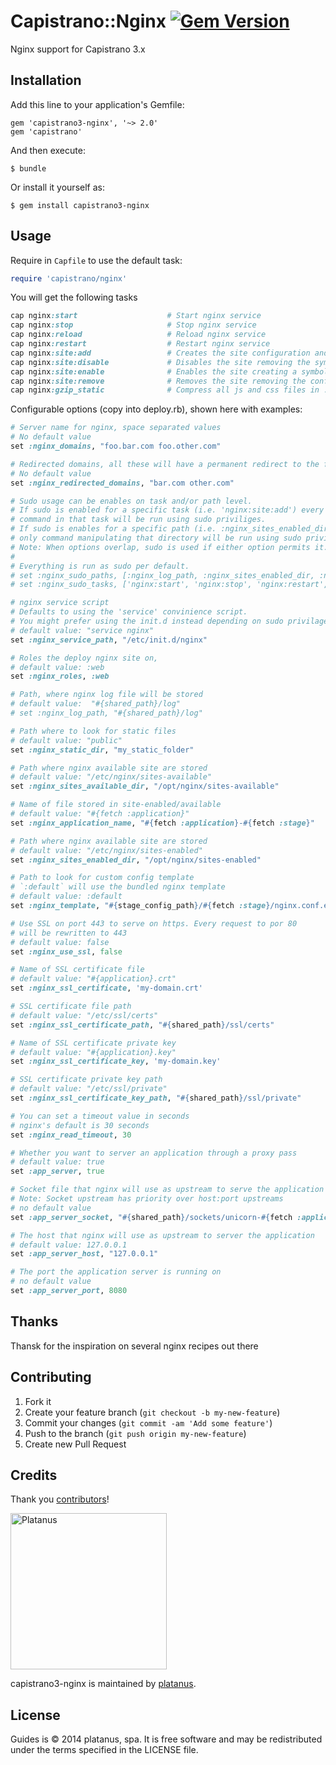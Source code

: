 # Capistrano::Nginx [![Gem Version](https://badge.fury.io/rb/capistrano3-nginx.svg)](http://badge.fury.io/rb/capistrano3-nginx)

Nginx support for Capistrano 3.x

## Installation

Add this line to your application's Gemfile:

    gem 'capistrano3-nginx', '~> 2.0'
    gem 'capistrano'

And then execute:

    $ bundle

Or install it yourself as:

    $ gem install capistrano3-nginx

## Usage

Require in `Capfile` to use the default task:

```ruby
require 'capistrano/nginx'
```

You will get the following tasks

```ruby
cap nginx:start                    # Start nginx service
cap nginx:stop                     # Stop nginx service
cap nginx:reload                   # Reload nginx service
cap nginx:restart                  # Restart nginx service
cap nginx:site:add                 # Creates the site configuration and upload it to the available folder
cap nginx:site:disable             # Disables the site removing the symbolic link located in the enabled folder
cap nginx:site:enable              # Enables the site creating a symbolic link into the enabled folder
cap nginx:site:remove              # Removes the site removing the configuration file from the available folder
cap nginx:gzip_static              # Compress all js and css files in :nginx_static_dir with gzip
```

Configurable options (copy into deploy.rb), shown here with examples:

```ruby
# Server name for nginx, space separated values
# No default value
set :nginx_domains, "foo.bar.com foo.other.com"

# Redirected domains, all these will have a permanent redirect to the first of :nginx_domains
# No default value
set :nginx_redirected_domains, "bar.com other.com"

# Sudo usage can be enables on task and/or path level.
# If sudo is enabled for a specific task (i.e. 'nginx:site:add') every
# command in that task will be run using sudo priviliges.
# If sudo is enables for a specific path (i.e. :nginx_sites_enabled_dir)
# only command manipulating that directory will be run using sudo privileges.
# Note: When options overlap, sudo is used if either option permits it.
#
# Everything is run as sudo per default.
# set :nginx_sudo_paths, [:nginx_log_path, :nginx_sites_enabled_dir, :nginx_sites_available_dir]
# set :nginx_sudo_tasks, ['nginx:start', 'nginx:stop', 'nginx:restart', 'nginx:reload', 'nginx:configtest', 'nginx:site:add', 'nginx:site:disable', 'nginx:site:enable', 'nginx:site:remove' ]

# nginx service script
# Defaults to using the 'service' convinience script.
# You might prefer using the init.d instead depending on sudo privilages.
# default value: "service nginx"
set :nginx_service_path, "/etc/init.d/nginx"

# Roles the deploy nginx site on,
# default value: :web
set :nginx_roles, :web

# Path, where nginx log file will be stored
# default value:  "#{shared_path}/log"
# set :nginx_log_path, "#{shared_path}/log"

# Path where to look for static files
# default value: "public"
set :nginx_static_dir, "my_static_folder"

# Path where nginx available site are stored
# default value: "/etc/nginx/sites-available"
set :nginx_sites_available_dir, "/opt/nginx/sites-available"

# Name of file stored in site-enabled/available
# default value: "#{fetch :application}"
set :nginx_application_name, "#{fetch :application}-#{fetch :stage}"

# Path where nginx available site are stored
# default value: "/etc/nginx/sites-enabled"
set :nginx_sites_enabled_dir, "/opt/nginx/sites-enabled"

# Path to look for custom config template
# `:default` will use the bundled nginx template
# default value: :default
set :nginx_template, "#{stage_config_path}/#{fetch :stage}/nginx.conf.erb"

# Use SSL on port 443 to serve on https. Every request to por 80
# will be rewritten to 443
# default value: false
set :nginx_use_ssl, false

# Name of SSL certificate file
# default value: "#{application}.crt"
set :nginx_ssl_certificate, 'my-domain.crt'

# SSL certificate file path
# default value: "/etc/ssl/certs"
set :nginx_ssl_certificate_path, "#{shared_path}/ssl/certs"

# Name of SSL certificate private key
# default value: "#{application}.key"
set :nginx_ssl_certificate_key, 'my-domain.key'

# SSL certificate private key path
# default value: "/etc/ssl/private"
set :nginx_ssl_certificate_key_path, "#{shared_path}/ssl/private"

# You can set a timeout value in seconds
# nginx's default is 30 seconds
set :nginx_read_timeout, 30

# Whether you want to server an application through a proxy pass
# default value: true
set :app_server, true

# Socket file that nginx will use as upstream to serve the application
# Note: Socket upstream has priority over host:port upstreams
# no default value
set :app_server_socket, "#{shared_path}/sockets/unicorn-#{fetch :application}.sock"

# The host that nginx will use as upstream to server the application
# default value: 127.0.0.1
set :app_server_host, "127.0.0.1"

# The port the application server is running on
# no default value
set :app_server_port, 8080
```

## Thanks
Thansk for the inspiration on several nginx recipes out there

## Contributing

1. Fork it
2. Create your feature branch (`git checkout -b my-new-feature`)
3. Commit your changes (`git commit -am 'Add some feature'`)
4. Push to the branch (`git push origin my-new-feature`)
5. Create new Pull Request

## Credits

Thank you [contributors](https://github.com/platanus/guides/graphs/contributors)!

<img src="http://platan.us/gravatar_with_text.png" alt="Platanus" width="250"/>

capistrano3-nginx is maintained by [platanus](http://platan.us).

## License

Guides is © 2014 platanus, spa. It is free software and may be redistributed under the terms specified in the LICENSE file.
